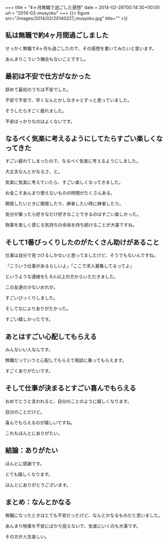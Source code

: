 +++
title = "4ヶ月無職で過ごした感想"
date = 2014-02-28T00:14:30+00:00
url = "2014-02-musyoku"
+++
{{< figure src="/images/2014/02/20140227_musyoku.jpg" title="" >}}

## 私は無職で約4ヶ月間過ごしました

せっかく無職で4ヶ月も過ごしたので、その感想を書いてみたいと思います。
  
あんまりこういう機会もないことですし。

## 最初は不安で仕方がなかった

辞めて最初のうちは不安でした。
  
不安で不安で、早くなんとかしなきゃとずっと思っていました。
  
そうしたらすごく疲れました。
  
不安ばっかりなのはよくないです。

## なるべく気楽に考えるようにしてたらすごい楽しくなってきた

すごい疲れてしまったので、なるべく気楽に考えるようにしました。
  
大丈夫なんとかなるさ、と。
  
気楽に気楽に考えていたら、すごい楽しくなってきました。
  
お金こそあんまり使えないものの時間がたくさんある。
  
開発したいときに開発したり、麻雀したい時に麻雀したり。
  
気分が乗ったら好きなだけ好きなことできるのはすごい楽しかった。
  
物事を楽しく感じる気持ちの余裕を持ち続けることが大事ですね。

## そして1番びっくりしたのがたくさん助けがあること

仕事は自分で見つけるしかないと思ってましたけど、そうでもないんですね。
  
「こういう仕事があるらしいよ」「ここで求人募集してるってよ」
  
というような連絡を5, 6人以上の方からいただきました。
  
この友達の少ないおれが。
  
すごいびっくりしました。
  
そしてなによりありがたかった。
  
すごい嬉しかったです。

## あとはすごい心配してもらえる

みんないい人なんです。
  
無職だっていうと心配してもらえて相談に乗ってもらえます。
  
すごくありがたいです。

## そして仕事が決まるとすごい喜んでもらえる

おめでとうと言われると、自分のことのように嬉しくなります。
  
自分のことだけど。
  
喜んでもらえるのが嬉しいですね。
  
これもほんとにありがたい。

## 結論：ありがたい

ほんとに感謝です。
  
とても嬉しくなります。
  
ほんとにありがとうございます。

## まとめ：なんとかなる

無職になったときはとても不安だったけど、なんとかなるものだと思いました。
  
あんまり物事を不安にばかり捉えないで、気楽にいくのも大事です。
  
その方が人生楽しい。